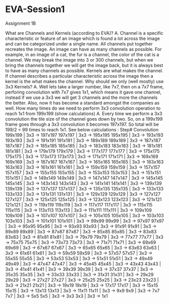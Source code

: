 # EVA-Session1
Assignment 1B

What are Channels and Kernels (according to EVA)? A. Channel is a specific characteristic or feature of an image which is found a lot across the image and can be categorized under a single name. All channels put together recreates the image. An image can have as many channels as possible. For example, in an image of a cat, the fur is a channel, the color of the cat is a channel. We may break the image into 3 or 300 channels, but when we bring the channels together we will get the image back, but it is always best to have as many channels as possible. Kernels are what makes the channel. If channel describes a particular characteristic across the image then a kernel is the what makes the channel.
Why should we only (well mostly) use 3x3 Kernels? A. Well lets take a larger number, like 7x7, then on a 7x7 frame, perforing convolution with 7x7 gives 1x1, which means it gave one channel, instead if we use a 3x3 we will get 3 channels and the more the channels the better. Also, now it has become a standard amongst the companies as well.
How many times do we need to perform 3x3 convolution operation to reach 1x1 from 199x199 (show calculations) A. Every time we perform a 3x3 convolution the tile size of the channel goes down by two. So, on a 199x199 frame goes through a 3x3 convolution it becomes 197x197. So total will be 199/2 = 99 times to reach 1x1. See below calculations : Step# Convolution
   199x199 | 3x3 -> 197x197
   197x197 | 3x3 -> 195x195
   195x195 | 3x3 -> 193x193
   193x193 | 3x3 -> 191x191
   191x191 | 3x3 -> 189x189
   189x189 | 3x3 -> 187x187
   187x187 | 3x3 -> 185x185
   185x185 | 3x3 -> 183x183
   183x183 | 3x3 -> 181x181
  181x181 | 3x3 -> 179x179
  179x179 | 3x3 -> 177x177
  177x177 | 3x3 -> 175x175
  175x175 | 3x3 -> 173x173
  173x173 | 3x3 -> 171x171
  171x171 | 3x3 -> 169x169
  169x169 | 3x3 -> 167x167
  167x167 | 3x3 -> 165x165
  165x165 | 3x3 -> 163x163
  163x163 | 3x3 -> 161x161
  161x161 | 3x3 -> 159x159
  159x159 | 3x3 -> 157x157
  157x157 | 3x3 -> 155x155
  155x155 | 3x3 -> 153x153
  153x153 | 3x3 -> 151x151
  151x151 | 3x3 -> 149x149
  149x149 | 3x3 -> 147x147
  147x147 | 3x3 -> 145x145
  145x145 | 3x3 -> 143x143
  143x143 | 3x3 -> 141x141
  141x141 | 3x3 -> 139x139
  139x139 | 3x3 -> 137x137
  137x137 | 3x3 -> 135x135
  135x135 | 3x3 -> 133x133
  133x133 | 3x3 -> 131x131
  131x131 | 3x3 -> 129x129
  129x129 | 3x3 -> 127x127
  127x127 | 3x3 -> 125x125
  125x125 | 3x3 -> 123x123
  123x123 | 3x3 -> 121x121
  121x121 | 3x3 -> 119x119
  119x119 | 3x3 -> 117x117
  117x117 | 3x3 -> 115x115
  115x115 | 3x3 -> 113x113
  113x113 | 3x3 -> 111x111
  111x111 | 3x3 -> 109x109
  109x109 | 3x3 -> 107x107
  107x107 | 3x3 -> 105x105
  105x105 | 3x3 -> 103x103
  103x103 | 3x3 -> 101x101
  101x101 | 3x3 -> 99x99
  99x99 | 3x3 -> 97x97
  97x97 | 3x3 -> 95x95
  95x95 | 3x3 -> 93x93
  93x93 | 3x3 -> 91x91
  91x91 | 3x3 -> 89x89
  89x89 | 3x3 -> 87x87
  87x87 | 3x3 -> 85x85
  85x85 | 3x3 -> 83x83
  83x83 | 3x3 -> 81x81
  81x81 | 3x3 -> 79x79
  79x79 | 3x3 -> 77x77
  77x77 | 3x3 -> 75x75
  75x75 | 3x3 -> 73x73
  73x73 | 3x3 -> 71x71
  71x71 | 3x3 -> 69x69
  69x69 | 3x3 -> 67x67
  67x67 | 3x3 -> 65x65
  65x65 | 3x3 -> 63x63
  63x63 | 3x3 -> 61x61
  61x61 | 3x3 -> 59x59
  59x59 | 3x3 -> 57x57
  57x57 | 3x3 -> 55x55
  55x55 | 3x3 -> 53x53
  53x53 | 3x3 -> 51x51
  51x51 | 3x3 -> 49x49
  49x49 | 3x3 -> 47x47
  47x47 | 3x3 -> 45x45
  45x45 | 3x3 -> 43x43
  43x43 | 3x3 -> 41x41
  41x41 | 3x3 -> 39x39
  39x39 | 3x3 -> 37x37
  37x37 | 3x3 -> 35x35
  35x35 | 3x3 -> 33x33
  33x33 | 3x3 -> 31x31
  31x31 | 3x3 -> 29x29
  29x29 | 3x3 -> 27x27
  27x27 | 3x3 -> 25x25
  25x25 | 3x3 -> 23x23
  23x23 | 3x3 -> 21x21
  21x21 | 3x3 -> 19x19
  19x19 | 3x3 -> 17x17
  17x17 | 3x3 -> 15x15
  15x15 | 3x3 -> 13x13
  13x13 | 3x3 -> 11x11
  11x11 | 3x3 -> 9x9
  9x9 | 3x3 -> 7x7
  7x7 | 3x3 -> 5x5
  5x5 | 3x3 -> 3x3
  3x3 | 3x3 -> 1x1
